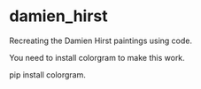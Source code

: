 # damien_hirst
Recreating the Damien Hirst paintings using code.

You need to install colorgram to make this work.

pip install colorgram.
